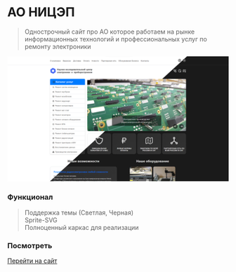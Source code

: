 # АО НИЦЭП
> Однострочный сайт про АО которое работаем на рынке информационных технологий и профессиональных услуг по ремонту электроники

![Скриншот сайта](assets/img/preview-site.png)

### Функционал
> Поддержка темы (Светлая, Черная)  
> Sprite-SVG  
> Полноценный каркас для реализации

### Посмотреть
[Перейти на сайт](https://astral13666.github.io/repair24/)

